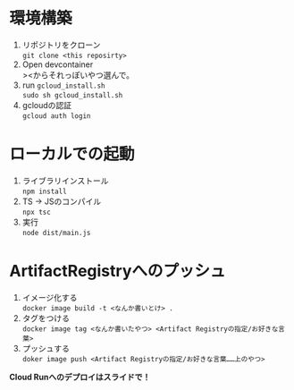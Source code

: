 # 環境構築
1. リポジトリをクローン  
  `git clone <this reposirty>`
1. Open devcontainer  
\><からそれっぽいやつ選んで。
1. run `gcloud_install.sh`  
`sudo sh gcloud_install.sh`
1. gcloudの認証  
`gcloud auth login`
# ローカルでの起動
1. ライブラリインストール  
`npm install`
1. TS -> JSのコンパイル  
`npx tsc`
1. 実行  
`node dist/main.js`
# ArtifactRegistryへのプッシュ
1. イメージ化する  
`docker image build -t <なんか書いとけ> .`
1. タグをつける  
`docker image tag <なんか書いたやつ> <Artifact Registryの指定/お好きな言葉>`
1. プッシュする  
`doker image push <Artifact Registryの指定/お好きな言葉……上のやつ>`

**Cloud Runへのデプロイはスライドで！**